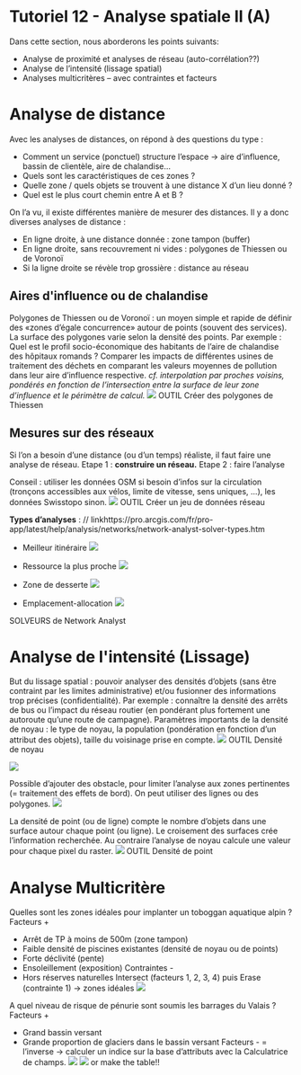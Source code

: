 # Tutoriel 12 - Analyse spatiale II (A)

Dans cette section, nous aborderons les points suivants:

- Analyse de proximité et analyses de réseau (auto-corrélation??)
- Analyse de l’intensité (lissage spatial)
- Analyses multicritères – avec contraintes et facteurs

# Analyse de distance
Avec les analyses de distances, on répond à des questions du type :
- Comment un service (ponctuel) structure l’espace → aire d’influence, bassin de clientèle, aire de chalandise...
- Quels sont les caractéristiques de ces zones ?
- Quelle zone / quels objets se trouvent à une distance X d’un lieu donné ? 
- Quel est le plus court chemin entre A et B ?

On l’a vu, il existe différentes manière de mesurer des distances. Il y a donc diverses analyses de distance :
- En ligne droite, à une distance donnée : zone tampon (buffer)
- En ligne droite, sans recouvrement ni vides : polygones de Thiessen ou de Voronoï 
- Si la ligne droite se révèle trop grossière : distance au réseau

## Aires d'influence ou de chalandise

Polygones de Thiessen ou de Voronoï : un moyen simple et rapide de définir des «zones d’égale concurrence» autour de points (souvent des services). La surface des polygones varie selon la densité des points.
Par exemple : Quel est le profil socio-économique des habitants de l’aire de chalandise des hôpitaux romands ? Comparer les impacts de différentes usines de traitement des déchets en comparant les valeurs moyennes de pollution dans leur aire d’influence respective.
*cf. interpolation par proches voisins, pondérés en fonction de l’intersection entre la surface de leur zone d’influence et le périmètre de calcul.*
![](assets/)
OUTIL Créer des polygones de Thiessen

## Mesures sur des réseaux

Si l’on a besoin d’une distance (ou d’un temps) réaliste, il faut faire une analyse de réseau.
Etape 1 : **construire un réseau.**
Etape 2 : faire l’analyse

Conseil : utiliser les données OSM si besoin d’infos sur la circulation (tronçons accessibles aux vélos, limite de vitesse, sens uniques, ...), les données Swisstopo sinon.
![](assets/)
OUTIL Créer un jeu de données réseau

**Types d’analyses** : // linkhttps://pro.arcgis.com/fr/pro-app/latest/help/analysis/networks/network-analyst-solver-types.htm  
- Meilleur itinéraire
![](assets/)

- Ressource la plus proche
![](assets/)

- Zone de desserte
![](assets/)

- Emplacement-allocation
![](assets/)

SOLVEURS de Network Analyst

# Analyse de l'intensité (Lissage)

But du lissage spatial : pouvoir analyser des densités d’objets (sans être contraint par les limites administrative) et/ou fusionner des informations trop précises (confidentialité).
Par exemple : connaître la densité des arrêts de bus ou l’impact du réseau routier (en pondérant plus fortement une autoroute qu’une route de campagne).
Paramètres importants de la densité de noyau : le type de noyau, la population (pondération en fonction d’un attribut des objets), taille du voisinage prise en compte.
![](assets/)
OUTIL Densité de noyau

![](assets/) 

Possible d’ajouter des obstacle, pour limiter l’analyse aux zones pertinentes (= traitement des effets de bord). On peut utiliser des lignes ou des polygones.
![](assets/) 

La densité de point (ou de ligne) compte le nombre d’objets dans une surface autour chaque point (ou ligne). Le croisement des surfaces crée l’information recherchée.
Au contraire l’analyse de noyau calcule une valeur pour chaque pixel du raster.
![](assets/) 
OUTIL Densité de point

# Analyse Multicritère
Quelles sont les zones idéales pour implanter un toboggan aquatique alpin ?
Facteurs +
- Arrêt de TP à moins de 500m (zone tampon)
- Faible densité de piscines existantes (densité de noyau ou de points)
- Forte déclivité (pente)
- Ensoleillement (exposition) Contraintes -
- Hors réserves naturelles
Intersect (facteurs 1, 2, 3, 4) puis Erase (contrainte 1)
→ zones idéales
![](assets/) 

A quel niveau de risque de pénurie sont soumis les barrages du Valais ?
Facteurs +
- Grand bassin versant
- Grande proportion de glaciers dans le bassin versant 
Facteurs - = l’inverse
→ calculer un indice sur la base d’attributs avec la Calculatrice de champs.
![](assets/) 
![](assets/) or make the table!!